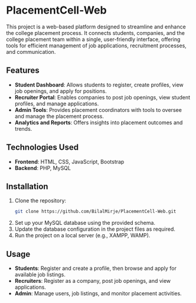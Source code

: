 
# PlacementCell-Web

This project is a web-based platform designed to streamline and enhance the college placement process. It connects students, companies, and the college placement team within a single, user-friendly interface, offering tools for efficient management of job applications, recruitment processes, and communication.

## Features

- **Student Dashboard**: Allows students to register, create profiles, view job openings, and apply for positions.
- **Recruiter Portal**: Enables companies to post job openings, view student profiles, and manage applications.
- **Admin Tools**: Provides placement coordinators with tools to oversee and manage the placement process.
- **Analytics and Reports**: Offers insights into placement outcomes and trends.

## Technologies Used

- **Frontend**: HTML, CSS, JavaScript, Bootstrap
- **Backend**: PHP, MySQL

## Installation

1. Clone the repository:
   ```bash
   git clone https://github.com/BilalMirje/PlacementCell-Web.git
   ```
2. Set up your MySQL database using the provided schema.
3. Update the database configuration in the project files as required.
4. Run the project on a local server (e.g., XAMPP, WAMP).

## Usage

- **Students**: Register and create a profile, then browse and apply for available job listings.
- **Recruiters**: Register as a company, post job openings, and view applications.
- **Admin**: Manage users, job listings, and monitor placement activities.

